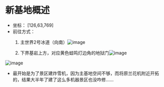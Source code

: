 # 新基地概述
- 坐标： [126,63,769]
- 前往方式：
   1. 主世界2号冰道（向南）![image](https://github.com/user-attachments/assets/feb44e0c-cacb-4059-bc67-cad3b0a6fe0a)

   2. 下界基岩上方，对应黄色蛙鸣灯边角的地狱门![image](https://github.com/user-attachments/assets/6fcd4d20-b06a-4dc5-9cd4-018aba67418f)

 ![image](https://github.com/user-attachments/assets/fb1b0b17-8303-4890-b72c-5ff19a28a995)
- 最开始是为了景区建炸雪机，因为主基地空间不够，而将原兰花机附近开拓的，结果大半年了建了这么多机器景区也没咋修……

